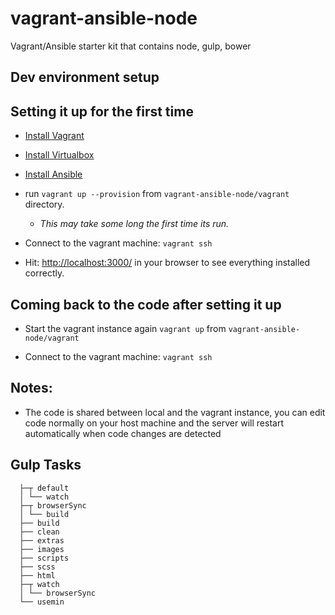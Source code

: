 # vagrant-ansible-node
Vagrant/Ansible starter kit that contains node, gulp, bower

Dev environment setup
---------------------

## Setting it up for the first time

* [Install Vagrant](http://vagrantup.com)

* [Install Virtualbox](http://virtualbox.org)

* [Install Ansible](http://ansible.com)

* run `vagrant up --provision` from `vagrant-ansible-node/vagrant` directory.
  * *This may take some long the first time its run.*

* Connect to the vagrant machine: `vagrant ssh`

* Hit: [http://localhost:3000/](http://localhost:3000) in your browser to see everything installed correctly.

## Coming back to the code after setting it up

* Start the vagrant instance again `vagrant up` from `vagrant-ansible-node/vagrant`

* Connect to the vagrant machine: `vagrant ssh`

## Notes:

* The code is shared between local and the vagrant instance, you can edit
  code normally on your host machine and the server will restart automatically
  when code changes are detected

## Gulp Tasks

      ├─┬ default
      │ └── watch
      ├─┬ browserSync
      │ └── build
      ├── build
      ├── clean
      ├── extras
      ├── images
      ├── scripts
      ├── scss
      ├── html
      ├─┬ watch
      │ └── browserSync
      └── usemin

